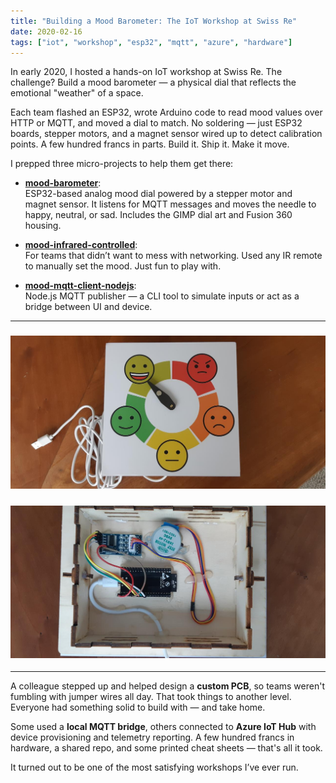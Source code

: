 ```yaml
---
title: "Building a Mood Barometer: The IoT Workshop at Swiss Re"
date: 2020-02-16
tags: ["iot", "workshop", "esp32", "mqtt", "azure", "hardware"]
---
```


In early 2020, I hosted a hands-on IoT workshop at Swiss Re. The challenge? Build a mood barometer — a physical dial that reflects the emotional "weather" of a space.

Each team flashed an ESP32, wrote Arduino code to read mood values over HTTP or MQTT, and moved a dial to match. No soldering — just ESP32 boards, stepper motors, and a magnet sensor wired up to detect calibration points. A few hundred francs in parts. Build it. Ship it. Make it move.

I prepped three micro-projects to help them get there:

- [**mood-barometer**](https://github.com/neilspink/mood-barometer):  
  ESP32-based analog mood dial powered by a stepper motor and magnet sensor. It listens for MQTT messages and moves the needle to happy, neutral, or sad. Includes the GIMP dial art and Fusion 360 housing.

- [**mood-infrared-controlled**](https://github.com/neilspink/mood-infrared-controlled):  
  For teams that didn’t want to mess with networking. Used any IR remote to manually set the mood. Just fun to play with.

- [**mood-mqtt-client-nodejs**](https://github.com/neilspink/mood-mqtt-client-nodejs):  
  Node.js MQTT publisher — a CLI tool to simulate inputs or act as a bridge between UI and device.

---

### ![Barometer prototype](picture-front.jpg)
### ![Back of the Barometer](picture-back.jpg)

---

A colleague stepped up and helped design a **custom PCB**, so teams weren't fumbling with jumper wires all day. That took things to another level. Everyone had something solid to build with — and take home.

Some used a **local MQTT bridge**, others connected to **Azure IoT Hub** with device provisioning and telemetry reporting. A few hundred francs in hardware, a shared repo, and some printed cheat sheets — that's all it took.

It turned out to be one of the most satisfying workshops I’ve ever run.